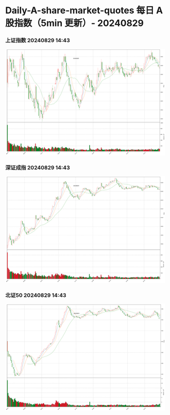 
# Daily-A-share-market-quotes 每日 A 股指数（5min 更新）- 20240829

### 上证指数 20240829 14:43
![](./fig/2024/8/20240829-sh000001.png)

### 深证成指 20240829 14:43
![](./fig/2024/8/20240829-sz399001.png)

### 北证50 20240829 14:43
![](./fig/2024/8/20240829-bj899050.png)
